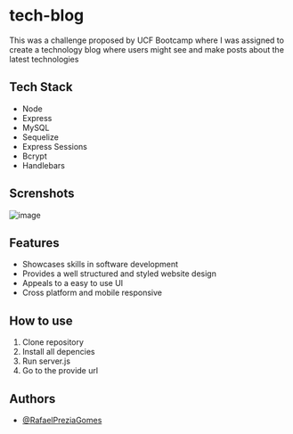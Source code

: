 # tech-blog

This was a challenge proposed by UCF Bootcamp where I was assigned to create a technology blog where users might see and make posts about the latest technologies


## Tech Stack

- Node
- Express
- MySQL
- Sequelize
- Express Sessions
- Bcrypt
- Handlebars

## Screnshots

![image](https://user-images.githubusercontent.com/60278396/190935151-19192c9e-93d6-4ca5-b248-4efee1a769a5.png)

## Features

- Showcases skills in software development
- Provides a well structured and styled website design
- Appeals to a easy to use UI
- Cross platform and mobile responsive


## How to use

1. Clone repository
2. Install all depencies
3. Run server.js
4. Go to the provide url


## Authors

- [@RafaelPreziaGomes](https://github.com/RafaelPreziaGomes)



